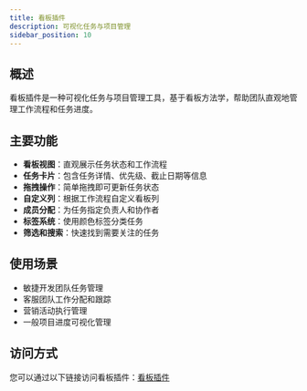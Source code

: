 ```yaml
---
title: 看板插件
description: 可视化任务与项目管理
sidebar_position: 10
---
```


## 概述

看板插件是一种可视化任务与项目管理工具，基于看板方法学，帮助团队直观地管理工作流程和任务进度。

## 主要功能

- **看板视图**：直观展示任务状态和工作流程
- **任务卡片**：包含任务详情、优先级、截止日期等信息
- **拖拽操作**：简单拖拽即可更新任务状态
- **自定义列**：根据工作流程自定义看板列
- **成员分配**：为任务指定负责人和协作者
- **标签系统**：使用颜色标签分类任务
- **筛选和搜索**：快速找到需要关注的任务

## 使用场景

- 敏捷开发团队任务管理
- 客服团队工作分配和跟踪
- 营销活动执行管理
- 一般项目进度可视化管理

## 访问方式

您可以通过以下链接访问看板插件：[看板插件](/plugins/kanban/)
